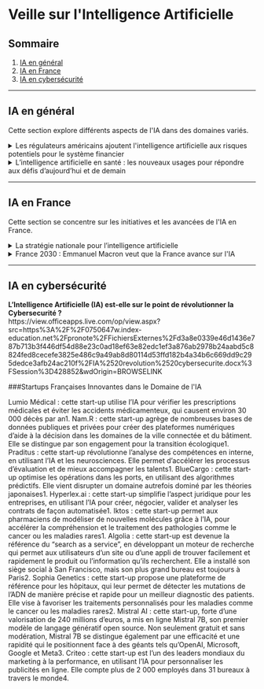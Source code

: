 # Veille sur l'Intelligence Artificielle

## Sommaire

1. [IA en général](#ia-en-general)
2. [IA en France](#ia-en-france)
3. [IA en cybersécurité](#ia-en-cybersecurite)

---

## IA en général

Cette section explore différents aspects de l'IA dans des domaines variés.

<details>
<summary>Les régulateurs américains ajoutent l'intelligence artificielle aux risques potentiels pour le système financier</summary>

[Article](https://www.boursorama.com/actualite-economique/actualites/les-regulateurs-americains-ajoutent-l-intelligence-artificielle-aux-risques-potentiels-pour-le-systeme-financier-b6c8a6e0db4ffbf58c2213d29dd630aa)

<summary><strong>La stratégie nationale pour l'intelligence artificielle en France a été lancée en 2018 et se déploie en deux phases jusqu'en 2025. Cette initiative vise à positionner la France en tant que leader mondial dans le domaine de l'IA. La première phase, de 2018 à 2022, a concentré ses efforts sur le renforcement des capacités de recherche, soutenant la création d'instituts, de chaires d'excellence et d'investissements dans les infrastructures de calcul.

Cette première phase a abouti à des résultats significatifs, avec un grand nombre de laboratoires et de startups spécialisées en IA en France, générant des emplois directs et indirects. La seconde phase, lancée en 2021, se concentre sur la formation de talents et l'accélération du potentiel de recherche et développement. Avec un budget total de 2,22 milliards d'euros sur cinq ans, cette phase vise à diffuser l'IA dans l'économie et à soutenir des domaines prioritaires tels que l'IA embarquée, l'IA de confiance, l'IA au service de la transition écologique, ainsi que l'IA générative et les modèles de langage géants.





</strong></summary>


</details>

<details>
<summary>L’intelligence artificielle en santé : les nouveaux usages pour répondre aux défis d’aujourd’hui et de demain</summary>

[Article](https://www.actuia.com/contribution/snourestani/lintelligence-artificielle-en-sante-les-nouveaux-usages-pour-repondre-aux-defis-daujourdhui-et-de-demain/)

<summary><strong>Résumé</strong></summary>

L'article explore les nouvelles utilisations de l'intelligence artificielle dans le domaine de la santé pour relever les défis actuels et futurs.
</details>

<!-- Vous pouvez répéter cette structure pour chaque résumé dans la section IA en général -->

---

## IA en France

Cette section se concentre sur les initiatives et les avancées de l'IA en France.

<details>
<summary>La stratégie nationale pour l’intelligence artificielle</summary>

[Article](https://www.economie.gouv.fr/strategie-nationale-intelligence-artificielle)

<summary><strong>La stratégie nationale pour l'intelligence artificielle en France a été lancée en 2018 et se déploie en deux phases jusqu'en 2025. Cette initiative vise à positionner la France en tant que leader mondial dans le domaine de l'IA. La première phase, de 2018 à 2022, a concentré ses efforts sur le renforcement des capacités de recherche, soutenant la création d'instituts, de chaires d'excellence et d'investissements dans les infrastructures de calcul.

Cette première phase a abouti à des résultats significatifs, avec un grand nombre de laboratoires et de startups spécialisées en IA en France, générant des emplois directs et indirects. La seconde phase, lancée en 2021, se concentre sur la formation de talents et l'accélération du potentiel de recherche et développement. Avec un budget total de 2,22 milliards d'euros sur cinq ans, cette phase vise à diffuser l'IA dans l'économie et à soutenir des domaines prioritaires tels que l'IA embarquée, l'IA de confiance, l'IA au service de la transition écologique, ainsi que l'IA générative et les modèles de langage géants.





</strong></summary>

Cet article présente la stratégie nationale pour l'intelligence artificielle en France.
</details>

<details>
<summary>France 2030 : Emmanuel Macron veut que la France avance sur l'IA</summary>

[Article](https://www.lemondeinformatique.fr/actualites/lire-france-2030-emmanuel-macron-veut-que-la-france-avance-sur-l-ia-92404.html)

<summary><strong>Résumé</strong></summary>

L'article aborde la volonté d'Emmanuel Macron de faire progresser la France dans le domaine de l'intelligence artificielle d'ici 2030.
</details>

<!-- Vous pouvez répéter cette structure pour chaque résumé dans la section IA en France -->

---

## IA en cybersécurité
<summary><strong>L’Intelligence Artificielle (IA) est-elle sur le point de révolutionner la Cybersecurité ?</strong></summary>
https://view.officeapps.live.com/op/view.aspx?src=https%3A%2F%2F0750647w.index-education.net%2Fpronote%2FFichiersExternes%2Fd3a8e0339e46d1436e787b713b3f446df54d88e23c0ad18ef63e82edc1ef3a876ab2978b24aabd5c8824fed8cecefe3825e486c9a49ab8d80114d53ffd182b4a34b6c669dd9c295dedce3afb24ac210f%2FIA%2520revolution%2520cybersecurite.docx%3FSession%3D428852&wdOrigin=BROWSELINK


###Startups Françaises Innovantes dans le Domaine de l'IA

Lumio Médical : cette start-up utilise l’IA pour vérifier les prescriptions médicales et éviter les accidents médicamenteux, qui causent environ 30 000 décès par an1.
Nam.R : cette start-up agrège de nombreuses bases de données publiques et privées pour créer des plateformes numériques d’aide à la décision dans les domaines de la ville connectée et du bâtiment. Elle se distingue par son engagement pour la transition écologique1.
Praditus : cette start-up révolutionne l’analyse des compétences en interne, en utilisant l’IA et les neurosciences. Elle permet d’accélérer les processus d’évaluation et de mieux accompagner les talents1.
BlueCargo : cette start-up optimise les opérations dans les ports, en utilisant des algorithmes prédictifs. Elle vient disrupter un domaine autrefois dominé par les théories japonaises1.
Hyperlex.ai : cette start-up simplifie l’aspect juridique pour les entreprises, en utilisant l’IA pour créer, négocier, valider et analyser les contrats de façon automatisée1.
Iktos : cette start-up permet aux pharmaciens de modéliser de nouvelles molécules grâce à l’IA, pour accélérer la compréhension et le traitement des pathologies comme le cancer ou les maladies rares1.
Algolia : cette start-up est devenue la référence du “search as a service”, en développant un moteur de recherche qui permet aux utilisateurs d’un site ou d’une appli de trouver facilement et rapidement le produit ou l’information qu’ils recherchent. Elle a installé son siège social à San Francisco, mais son plus grand bureau est toujours à Paris2.
Sophia Genetics : cette start-up propose une plateforme de référence pour les hôpitaux, qui leur permet de détecter les mutations de l’ADN de manière précise et rapide pour un meilleur diagnostic des patients. Elle vise à favoriser les traitements personnalisés pour les maladies comme le cancer ou les maladies rares2.
Mistral AI : cette start-up, forte d’une valorisation de 240 millions d’euros, a mis en ligne Mistral 7B, son premier modèle de langage génératif open source. Non seulement gratuit et sans modération, Mistral 7B se distingue également par une efficacité et une rapidité qui le positionnent face à des géants tels qu’OpenAI, Microsoft, Google et Meta3.
Criteo : cette start-up est l’un des leaders mondiaux du marketing à la performance, en utilisant l’IA pour personnaliser les publicités en ligne. Elle compte plus de 2 000 employés dans 31 bureaux à travers le monde4.

